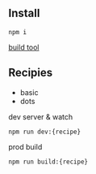 
## Install

```
npm i
```
[build tool](https://parceljs.org)

## Recipies

* basic
* dots

dev server & watch
```
npm run dev:{recipe}
```

prod build
```
npm run build:{recipe}
```
